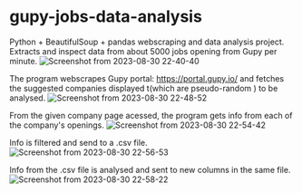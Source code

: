 # gupy-jobs-data-analysis
Python + BeautifulSoup + pandas webscraping and data analysis project. Extracts and inspect data from about 5000 jobs opening from Gupy per minute.
![Screenshot from 2023-08-30 22-40-40](https://github.com/vdamasceno04/gupy-jobs-data-analysis/assets/101156671/da4a1cdf-7524-4c84-8829-98d6c6a2a225)

The program webscrapes Gupy portal: https://portal.gupy.io/ and fetches the suggested companies displayed t(which are pseudo-random ) to be analysed.
![Screenshot from 2023-08-30 22-48-52](https://github.com/vdamasceno04/gupy-jobs-data-analysis/assets/101156671/99047d47-db55-4874-a469-633398033c86)

From the given company page acessed, the program gets info from each of the company's openings.
![Screenshot from 2023-08-30 22-54-42](https://github.com/vdamasceno04/gupy-jobs-data-analysis/assets/101156671/395c8d7c-415d-41b8-a194-2bb33364d312)

Info is filtered and send to a .csv file.
![Screenshot from 2023-08-30 22-56-53](https://github.com/vdamasceno04/gupy-jobs-data-analysis/assets/101156671/8894d187-746b-4a68-a01d-d6c0eb9298dd)

Info from the .csv file is analysed and sent to new columns in the same file.
![Screenshot from 2023-08-30 22-58-22](https://github.com/vdamasceno04/gupy-jobs-data-analysis/assets/101156671/031c8f06-66a5-4cf7-91dc-72b18764d07b)
